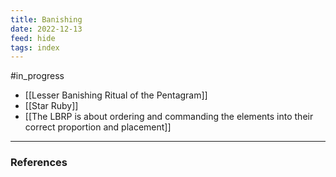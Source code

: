 ```yaml
---
title: Banishing
date: 2022-12-13
feed: hide
tags: index
---
```

#in_progress 
- [[Lesser Banishing Ritual of the Pentagram]]
- [[Star Ruby]]
- [[The LBRP is about ordering and commanding the elements into their correct proportion and placement]]

___
### References
